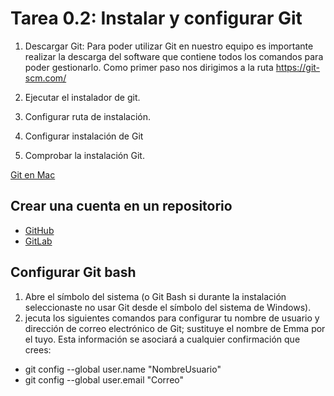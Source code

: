 # Tarea 0.2: Instalar y configurar Git

1. Descargar Git:
Para poder utilizar Git en nuestro equipo es importante realizar la descarga del software que contiene todos los comandos para poder gestionarlo.
Como primer paso nos dirigimos a la ruta https://git-scm.com/

2. Ejecutar el instalador de git.
3. Configurar ruta de instalación.
4. Configurar instalación de Git
5. Comprobar la instalación Git.    

[Git en Mac](https://www.atlassian.com/es/git/tutorials/install-git)

## Crear una cuenta en un repositorio 
  - [GitHub](https://github.com/)<br/>
  - [GitLab](https://about.gitlab.com/)

## Configurar Git bash
1. Abre el símbolo del sistema (o Git Bash si durante la instalación seleccionaste no usar Git desde el símbolo del sistema de Windows).
2. jecuta los siguientes comandos para configurar tu nombre de usuario y dirección de correo electrónico de Git; sustituye el nombre de Emma por el tuyo. Esta información se asociará a cualquier confirmación que crees:<br/>
  - git config --global user.name "NombreUsuario" <br/>
  - git config --global user.email "Correo"
